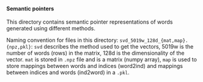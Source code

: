 #### Semantic pointers

This directory contains semantic pointer representations of words generated using
different methods.

Naming convention for files in this directory:
`svd_5019w_128d_{mat,map}.{npz,pkl}`: `svd` describes the method used to get
the vectors, 5019w is the number of words (rows) in the matrix, 128d is the
dimensionality of the vector. `mat` is stored in `.npz` file and is a matrix
(numpy array), `map` is used to store mappings between words and indices
(word2ind) and mappings between indices and words (ind2word) in a `.pkl`.
